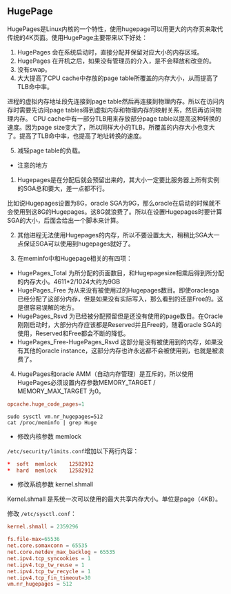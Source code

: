 
## HugePage

HugePages是Linux内核的一个特性，使用hugepage可以用更大的内存页来取代传统的4K页面。使用HugePage主要带来以下好处：

1. HugePages 会在系统启动时，直接分配并保留对应大小的内存区域。
2. HugePages 在开机之后，如果没有管理员的介入，是不会释放和改变的。
3. 没有swap。
4. 大大提高了CPU cache中存放的page table所覆盖的内存大小，从而提高了TLB命中率。

进程的虚拟内存地址段先连接到page table然后再连接到物理内存。所以在访问内存时需要先访问page tables得到虚拟内存和物理内存的映射关系，然后再访问物理内存。
CPU cache中有一部分TLB用来存放部分page table以提高这种转换的速度。因为page size变大了，所以同样大小的TLB，所覆盖的内存大小也变大了。提高了TLB命中率，也提高了地址转换的速度。

5. 减轻page table的负载。

* 注意的地方

1. Hugepages是在分配后就会预留出来的，其大小一定要比服务器上所有实例的SGA总和要大，差一点都不行。

比如说Hugepages设置为8G，oracle SGA为9G，那么oracle在启动的时候就不会使用到这8G的Hugepages。这8G就浪费了。所以在设置Hugepages时要计算SGA的大小，后面会给出一个脚本来计算。

2. 其他进程无法使用Hugepages的内存，所以不要设置太大，稍稍比SGA大一点保证SGA可以使用到hugepages就好了。

3. 在meminfo中和Hugepage相关的有四项：

- HugePages_Total
为所分配的页面数目，和Hugepagesize相乘后得到所分配的内存大小。4611*2/1024大约为9GB
- HugePages_Free
为从来没有被使用过的Hugepages数目。即使oraclesga已经分配了这部分内存，但是如果没有实际写入，那么看到的还是Free的。这是很容易误解的地方。
- HugePages_Rsvd
为已经被分配预留但是还没有使用的page数目。在Oracle刚刚启动时，大部分内存应该都是Reserved并且Free的，随着oracle SGA的使用，Reserved和Free都会不断的降低。
- HugePages_Free-HugePages_Rsvd
这部分是没有被使用到的内存，如果没有其他的oracle instance，这部分内存也许永远都不会被使用到，也就是被浪费了。

4. HugePages和oracle AMM（自动内存管理）是互斥的，所以使用HugePages必须设置内存参数MEMORY_TARGET / MEMORY_MAX_TARGET 为0。

```conf
opcache.huge_code_pages=1
```

```shell
sudo sysctl vm.nr_hugepages=512
cat /proc/meminfo | grep Huge
```

* 修改内核参数 memlock

`/etc/security/limits.conf`增加以下两行内容：
```conf
*  soft  memlock    12582912
*  hard  memlock    12582912
```

* 修改系统参数 kernel.shmall

Kernel.shmall 是系统一次可以使用的最大共享内存大小。单位是page（4KB）。

修改 `/etc/sysctl.conf`：
```conf
kernel.shmall = 2359296

fs.file-max=65536
net.core.somaxconn = 65535
net.core.netdev_max_backlog = 65535
net.ipv4.tcp_syncookies = 1
net.ipv4.tcp_tw_reuse = 1
net.ipv4.tcp_tw_recycle = 1
net.ipv4.tcp_fin_timeout=30
vm.nr_hugepages = 512
```